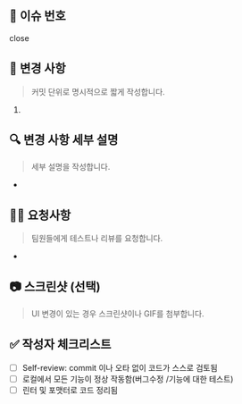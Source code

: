 ## 📍 이슈 번호

close

## 📝 변경 사항

> 커밋 단위로 명시적으로 짧게 작성합니다.

1.

## 🔍 변경 사항 세부 설명

> 세부 설명을 작성합니다.

-

## 🕵️‍♀️ 요청사항

> 팀원들에게 테스트나 리뷰를 요청합니다.

-

## 📷 스크린샷 (선택)

> UI 변경이 있는 경우 스크린샷이나 GIF를 첨부합니다.

## ✅ 작성자 체크리스트

- [ ] Self-review: commit 이나 오타 없이 코드가 스스로 검토됨
- [ ] 로컬에서 모든 기능이 정상 작동함(버그수정 /기능에 대한 테스트)
- [ ] 린터 및 포맷터로 코드 정리됨
